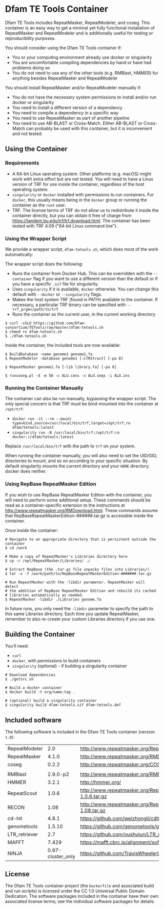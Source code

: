 # Dfam TE Tools Container

Dfam TE Tools includes RepeatMasker, RepeatModeler, and coseg. This container is
an easy way to get a minimal yet fully functional installation of RepeatMasker
and RepeatModeler and is additionally useful for testing or reproducibility
purposes.

You should consider using the Dfam TE Tools container if:

* You or your computing environment already use docker or singularity
* You are uncomfortable compiling dependencies by hand or have had problems
  doing so
* You do not need to use any of the other tools (e.g. RMBlast, HMMER) for
  anything besides RepeatMasker and RepeatModeler

You should install RepeatMasker and/or RepeatModeler manually if:

* You do not have the necessary system permissions to install and/or run docker
  or singularity
* You need to install a different version of a dependency
* You need to compile a dependency in a specific way
* You need to use RepeatMasker as part of another pipeline
* You need to use AB-BLAST or Cross-Match. Either AB-BLAST or Cross-Match can
  probably be used with this container, but it is inconvenient and not tested.

## Using the Container

### Requirements

* A 64-bit Linux operating system. Other platforms (e.g. macOS) might work with
  extra effort but are not tested. You will need to have a Linux version of TRF
  for use inside the container, regardless of the host operating system.
* `singularity` or `docker` installed with permissions to run containers. For
  `docker`, this usually means being in the `docker` group or running the
  container as the `root` user.
* TRF. The license terms of TRF do not allow us to redistribute it inside the
  container directly, but you can obtain it free of charge from
  <https://tandem.bu.edu/trf/trf.download.html>. The container has been tested
  with TRF 4.09 ("64-bit Linux command line").

### Using the Wrapper Script

We provide a wrapper script, `dfam-tetools.sh`, which does most of the work automatically:

The wrapper script does the following:
* Runs the container from Docker Hub. This can be overridden with the
  `--container` flag if you want to use a different version than the default or
  if you have a specific `.sif` file for singularity.
* Uses `singularity` if it is available, `docker` otherwise. You can change this
  default with `--docker` or `--singularity` flags.
* Makes the host system TRF (found in PATH) available to the container. If
  necessary, a particular TRF binary can be specified with
  `--trf_prgm=/path/to/trf`
* Runs the container as the current user, in the current working directory

```
$ curl -sSLO https://github.com/Dfam-consortium/TETools/raw/master/dfam-tetools.sh
$ chmod +x dfam-tetools.sh
$ ./dfam-tetools.sh
```

Inside the container, the included tools are now available:

```
$ BuildDatabase -name genome1 genome1.fa
$ RepeatModeler -database genome1 [-LTRStruct] [-pa 8]

$ RepeatMasker genome1.fa [-lib library.fa] [-pa 8]

$ runcoseg.pl -d -m 50 -c ALU.cons -s ALU.seqs -i ALU.ins
```

### Running the Container Manually

The container can also be run manually, bypassing the wrapper script. The only
special concern is that TRF must be bind-mounted into the container at
`/opt/trf`:

* `docker run -it --rm --mount type=bind,source=/usr/local/bin/trf,target=/opt/trf,ro dfam/tetools:latest`
* `singularity run -B /usr/local/bin/trf:/opt/trf:ro docker://dfam/tetools:latest`

Replace `/usr/local/bin/trf` with the path to `trf` on your system.

When running the container manually, you will also need to set the UID/GID,
directories to mount, and so on according to your specific situation. By
default singularity mounts the current directory and your `HOME` directory;
docker does neither.

### Using RepBase RepeatMasker Edition

If you wish to use RepBase RepeatMasker Edition with the container, you will
need to perform some additional setup. These commands should be read as a
container-specific extension to the instructions at
<http://www.repeatmasker.org/RMDownload.html>.  These commands assume that
RepBaseRepeatMaskerEdition-######.tar.gz is accessible inside the container.

Once inside the container:
```
# Navigate to an appropriate directory that is persistent outside the container
$ cd /work

# Make a copy of RepeatMasker's Libraries directory here
$ cp -r /opt/RepeatMasker/Libraries/ ./

# Extract RepBase (the .tar.gz file unpacks files into Libraries/)
$ tar -x -f /work/path/to/RepBaseRepeatMaskerEdition-#######.tar.gz

# Run RepeatMasker with the -libdir parameter. RepeatMasker will detect
# the addition of RepBase RepeatMasker Edition and rebuild its cached
# libraries automatically as needed.
$ RepeatMasker -libdir ./Libraries genome.fa
```

In future runs, you only need the `-libdir` parameter to specify the path to
this same Libraries directory. Each time you update RepeatMasker, remember to
also re-create your custom Libraries directory if you use one.

## Building the Container

You'll need:

* `curl`
* `docker`, with permissions to build containers
* `singularity` (optional) - if building a singularity container

```
# Download dependencies
$ ./getsrc.sh

# Build a docker container
$ docker build -t org/name:tag .

# (optional) build a singularity container
$ singularity build dfam-tetools.sif dfam-tetools.def
```

## Included software

The following software is included in the Dfam TE Tools container (version `1.0`):

| | | |
| -------------- | -------- | --- |
| RepeatModeler  | 2.0      | <http://www.repeatmasker.org/RepeatModeler/>
| RepeatMasker   | 4.1.0    | <http://www.repeatmasker.org/RMDownload.html>
| coseg          | 0.2.2    | <http://www.repeatmasker.org/COSEGDownload.html>
| | | |
| RMBlast        | 2.9.0-p2 | <http://www.repeatmasker.org/RMBlast.html>
| HMMER          | 3.2.1    | <http://hmmer.org/>
| RepeatScout    | 1.0.6    | <http://www.repeatmasker.org/RepeatScout-1.0.6.tar.gz>
| RECON          | 1.08     | <http://www.repeatmasker.org/RepeatModeler/RECON-1.08.tar.gz>
| cd-hit         | 4.8.1    | <https://github.com/weizhongli/cdhit>
| genometools    | 1.5.10   | <https://github.com/genometools/genometools>
| LTR\_retriever | 2.7      | <https://github.com/oushujun/LTR_retriever/>
| MAFFT          | 7.429    |  <https://mafft.cbrc.jp/alignment/software/>
| NINJA          | 0.97-cluster\_only | <https://github.com/TravisWheelerLab/NINJA>

## License
The Dfam TE Tools container project (the `Dockerfile` and associated build and
run scripts) is licensed under the CC 1.0 Universal Public Domain Dedication.
The software packages included in the container have their own associated
license terms; see the individual software packages for details.
